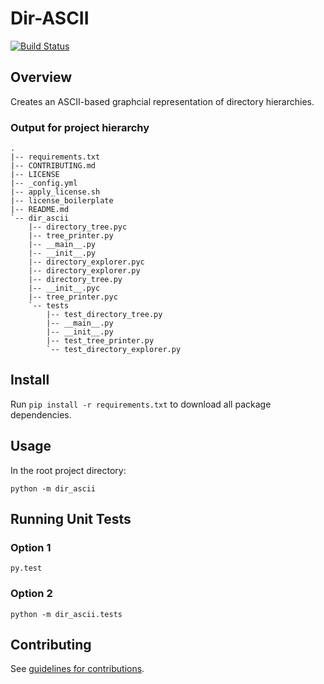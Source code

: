 # Dir-ASCII #

[![Build Status](https://travis-ci.org/tdeh/dir-ascii.svg?branch=master)](https://travis-ci.org/tdeh/dir-ascii)

## Overview ##

Creates an ASCII-based graphcial representation of directory hierarchies.

### Output for project hierarchy ###

```
.
|-- requirements.txt
|-- CONTRIBUTING.md
|-- LICENSE
|-- _config.yml
|-- apply_license.sh
|-- license_boilerplate
|-- README.md
`-- dir_ascii
    |-- directory_tree.pyc
    |-- tree_printer.py
    |-- __main__.py
    |-- __init__.py
    |-- directory_explorer.pyc
    |-- directory_explorer.py
    |-- directory_tree.py
    |-- __init__.pyc
    |-- tree_printer.pyc
    `-- tests
        |-- test_directory_tree.py
        |-- __main__.py
        |-- __init__.py
        |-- test_tree_printer.py
        `-- test_directory_explorer.py
```

## Install ##

Run `pip install -r requirements.txt` to download all package dependencies.

## Usage ##

In the root project directory:

    python -m dir_ascii

## Running Unit Tests ##

### Option 1 ###

    py.test

### Option 2 ###

    python -m dir_ascii.tests

## Contributing ##

See [guidelines for contributions](CONTRIBUTING.md).
